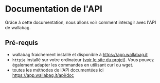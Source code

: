 Documentation de l'API
======================

Grâce à cette documentation, nous allons voir comment interagir avec
l'API de wallabag.

Pré-requis
----------

-   wallabag fraichement installé et disponible à
    https://app.wallabag.it
-   `httpie` installé sur votre ordinateur ([voir le site du
    projet](https://github.com/jkbrzt/httpie)). Vous pouvez également
    adapter les commandes en utilisant curl ou wget.
-   toutes les méthodes de l'API documentées ici
    https://app.wallabag.it/api/doc
